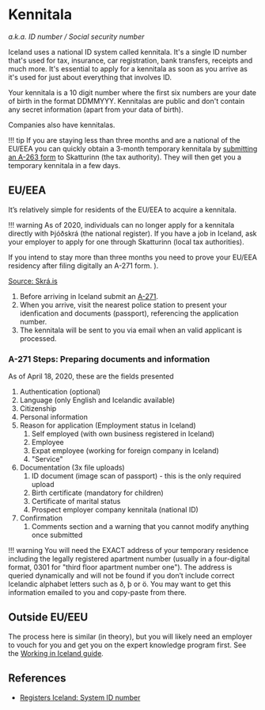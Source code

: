 # Kennitala

*a.k.a. ID number / Social security number*

Iceland uses a national ID system called kennitala. It's a single ID number that's used for tax, insurance, car registration, bank transfers, receipts and much more. It's essential to apply for a kennitala as soon as you arrive as it's used for just about everything that involves ID.

Your kennitala is a 10 digit number where the first six numbers are your date of birth in the format DDMMYYY. Kennitalas are public and don't contain any secret information (apart from your data of birth).

Companies also have kennitalas.

!!! tip
    If you are staying less than three months and are a national of the EU/EEA
    you can quickly obtain a 3-month temporary kennitala by [submitting an
    A-263 form](https://www.rsk.is/media/rsk03/rsk_0330.en.pdf) to Skatturinn
    (the tax authority). They will then get you a temporary kennitala in a few
    days.

## EU/EEA

It’s relatively simple for residents of the EU/EEA to acquire a kennitala.

!!! warning
    As of 2020, individuals can no longer apply for a kennitala directly with Þjóðskrá (the national register).
    If you have a job in Iceland, ask your employer to apply for one through Skatturinn (local tax
    authorities).

If you intend to stay more than three months you need to prove your EU/EEA residency after filing digitally an A-271 form. ).

[Source: Skrá.is](https://www.skra.is/english/individuals/moving-to-iceland/i-am-an-eea-efta-citizen/)

1. Before arriving in Iceland submit an [A-271](https://www.skra.is/umsoknir/rafraen-skil/skraning-ees-eda-efta-borgara-i-thjodskra-til-lengri-tima-en-3-man/?lang=en).
2. When you arrive, visit the nearest police station to present your
   idenfication and documents (passport), referencing the application number.
3. The kennitala will be sent to you via email when an valid applicant is
   processed.

### A-271 Steps: Preparing documents and information

As of April 18, 2020, these are the fields presented

1. Authentication (optional)
2. Language (only English and Icelandic available)
3. Citizenship
4. Personal information
5. Reason for application (Employment status in Iceland)
    1. Self employed (with own business registered in Iceland)
    2. Employee
    3. Expat employee (working for foreign company in Iceland)
    4. "Service"
6. Documentation (3x file uploads)
    1. ID document (image scan of passport) - this is the only required upload
    2. Birth certificate (mandatory for children)
    3. Certificate of marital status
    4. Prospect employer company kennitala (national ID)
7. Confirmation
    1. Comments section and a warning that you cannot modify anything once submitted

!!! warning
    You will need the EXACT address of your temporary residence including the
    legally registered apartment number (usually in a four-digital format, 0301
    for "third floor apartment number one"). The address is queried dynamically
    and will not be found if you don’t include correct Icelandic alphabet
    letters such as ð, þ or ö. You may want to get this information emailed to
    you and copy-paste from there.

## Outside EU/EEU

The process here is similar (in theory), but you will likely need an employer
to vouch for you and get you on the expert knowledge program first. See the
[Working in Iceland guide](./working-in-iceland.md).

## References

- [Registers Iceland: System ID number](https://www.skra.is/english/individuals/me-and-my-family/my-registration/id-numbers/system-id-number/)
